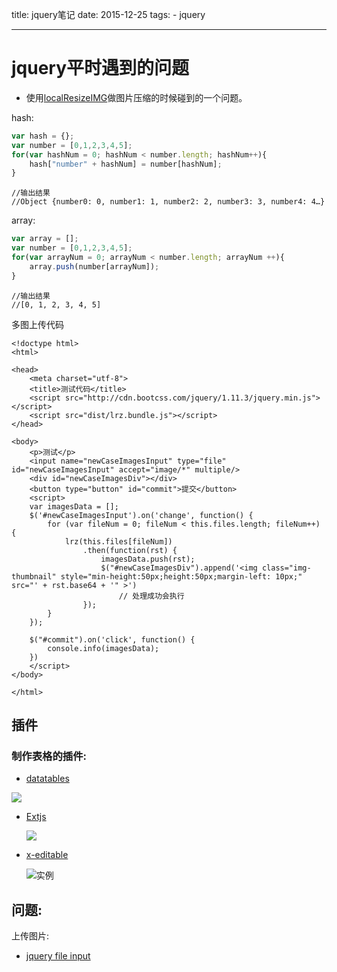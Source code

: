 title: jquery笔记
date: 2015-12-25
tags: 
    - jquery

---


# jquery平时遇到的问题

- 使用[localResizeIMG](https://github.com/think2011/localResizeIMG)做图片压缩的时候碰到的一个问题。

<!-- more -->

hash: 

```javascript
var hash = {};
var number = [0,1,2,3,4,5];
for(var hashNum = 0; hashNum < number.length; hashNum++){
    hash["number" + hashNum] = number[hashNum];
}
```

```console
//输出结果
//Object {number0: 0, number1: 1, number2: 2, number3: 3, number4: 4…}
```

array:

```javascript
var array = [];
var number = [0,1,2,3,4,5];
for(var arrayNum = 0; arrayNum < number.length; arrayNum ++){
    array.push(number[arrayNum]);
}
```
```console
//输出结果
//[0, 1, 2, 3, 4, 5]
```

多图上传代码

```
<!doctype html>
<html>

<head>
    <meta charset="utf-8">
    <title>测试代码</title>
    <script src="http://cdn.bootcss.com/jquery/1.11.3/jquery.min.js"></script>
    <script src="dist/lrz.bundle.js"></script>
</head>

<body>
    <p>测试</p>
    <input name="newCaseImagesInput" type="file" id="newCaseImagesInput" accept="image/*" multiple/>
    <div id="newCaseImagesDiv"></div>
    <button type="button" id="commit">提交</button>
    <script>
    var imagesData = [];
    $('#newCaseImagesInput').on('change', function() {
        for (var fileNum = 0; fileNum < this.files.length; fileNum++) {
            lrz(this.files[fileNum])
                .then(function(rst) {
                    imagesData.push(rst);
                    $("#newCaseImagesDiv").append('<img class="img-thumbnail" style="min-height:50px;height:50px;margin-left: 10px;" src="' + rst.base64 + '" >')
                        // 处理成功会执行
                });
        }
    });

    $("#commit").on('click', function() {
        console.info(imagesData);
    })
    </script>
</body>

</html>
```


## 插件

### 制作表格的插件: 

- [datatables](https://www.datatables.net/)  

![](http://i.imgur.com/i74NLwt.png)

- [Extjs](https://www.sencha.com/products/extjs/)

    ![](https://www.sencha.com/wp-content/uploads/2015/03/sencha-extjs-inline.png)

- [x-editable](https://vitalets.github.io/x-editable/) 

    ![实例](https://vitalets.github.io/x-editable/assets/img/bootstrap.png)
    
## 问题:

上传图片:
- [jquery file input](http://stackoverflow.com/questions/166221/how-can-i-upload-files-asynchronously)
